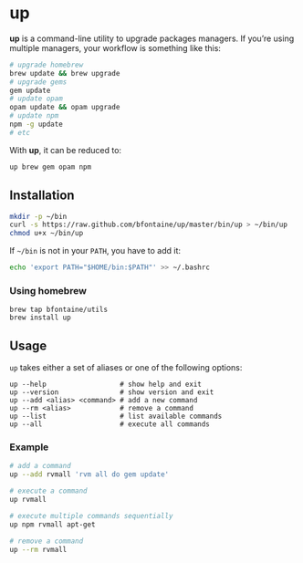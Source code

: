 # up

**up** is a command-line utility to upgrade packages managers. If you’re using
multiple managers, your workflow is something like this:

```sh
# upgrade homebrew
brew update && brew upgrade
# upgrade gems
gem update
# update opam
opam update && opam upgrade
# update npm
npm -g update
# etc
```

With **up**, it can be reduced to:

```sh
up brew gem opam npm
```

## Installation

```sh
mkdir -p ~/bin
curl -s https://raw.github.com/bfontaine/up/master/bin/up > ~/bin/up
chmod u+x ~/bin/up
```

If `~/bin` is not in your `PATH`, you have to add it:

```sh
echo 'export PATH="$HOME/bin:$PATH"' >> ~/.bashrc
```

### Using homebrew

```
brew tap bfontaine/utils
brew install up
```

## Usage

`up` takes either a set of aliases or one of the following options:

```
up --help                  # show help and exit
up --version               # show version and exit
up --add <alias> <command> # add a new command
up --rm <alias>            # remove a command
up --list                  # list available commands
up --all                   # execute all commands
```

### Example

```sh
# add a command
up --add rvmall 'rvm all do gem update'

# execute a command
up rvmall

# execute multiple commands sequentially
up npm rvmall apt-get

# remove a command
up --rm rvmall
```
